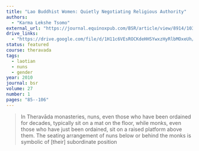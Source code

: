 ```yaml
---
title: "Lao Buddhist Women: Quietly Negotiating Religious Authority"
authors:
  - "Karma Lekshe Tsomo"
external_url: "https://journal.equinoxpub.com/BSR/article/view/8914/10372"
drive_links:
  - "https://drive.google.com/file/d/1H11c6VEsROCKdeHHSYwxzHyRlbMOxeUh/view?usp=drivesdk"
status: featured
course: theravada
tags:
  - laotian
  - nuns
  - gender
year: 2010
journal: bsr
volume: 27
number: 1
pages: "85--106"
---
```


>  In Theravāda monasteries, nuns, even those who have been ordained for decades, typically sit on a mat on the floor, while monks, even those who have just been ordained, sit on a raised platform above them. The seating arrangement of nuns below or behind the monks is symbolic of [their] subordinate position

